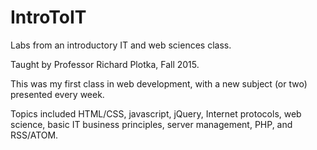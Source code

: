 # IntroToIT
Labs from an introductory IT and web sciences class.

Taught by Professor Richard Plotka, Fall 2015.

This was my first class in web development, with a new subject (or two) presented every week.

Topics included HTML/CSS, javascript, jQuery, Internet protocols, web science, basic IT business principles,
server management, PHP, and RSS/ATOM.
